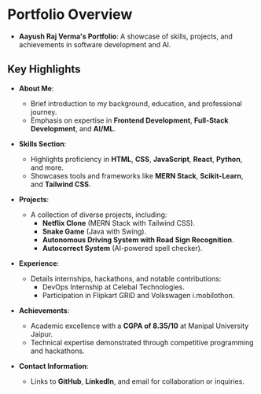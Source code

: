 # Portfolio Overview 
- **Aayush Raj Verma's Portfolio**: A showcase of skills, projects, and achievements in software development and AI.

## Key Highlights 
- **About Me**:
  - Brief introduction to my background, education, and professional journey.
  - Emphasis on expertise in **Frontend Development**, **Full-Stack Development**, and **AI/ML**.

- **Skills Section**:
  - Highlights proficiency in **HTML**, **CSS**, **JavaScript**, **React**, **Python**, and more.
  - Showcases tools and frameworks like **MERN Stack**, **Scikit-Learn**, and **Tailwind CSS**.

- **Projects**:
  - A collection of diverse projects, including:
    - **Netflix Clone** (MERN Stack with Tailwind CSS).
    - **Snake Game** (Java with Swing).
    - **Autonomous Driving System with Road Sign Recognition**.
    - **Autocorrect System** (AI-powered spell checker).

- **Experience**:
  - Details internships, hackathons, and notable contributions:
    - DevOps Internship at Celebal Technologies.
    - Participation in Flipkart GRiD and Volkswagen i.mobilothon.

- **Achievements**:
  - Academic excellence with a **CGPA of 8.35/10** at Manipal University Jaipur.
  - Technical expertise demonstrated through competitive programming and hackathons.

- **Contact Information**:
  - Links to **GitHub**, **LinkedIn**, and email for collaboration or inquiries.
